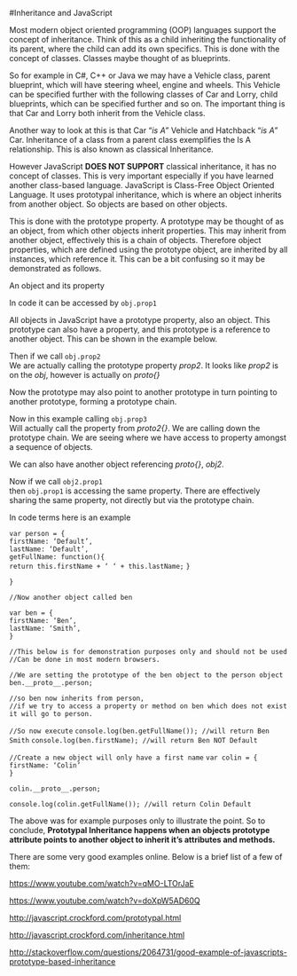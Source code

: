 #Inheritance and JavaScriptMost modern object oriented programming (OOP) languages support the concept of inheritance.  Think of this as a child inheriting the functionality of its parent, where the child can add its own specifics.  This is done with the concept of classes.  Classes maybe thought of as blueprints.    
So for example in C#, C++ or Java we may have a Vehicle class, parent blueprint, which will have steering wheel, engine and wheels.  This Vehicle can be specified further with the following classes of Car and Lorry, child blueprints, which can be specified further and so on.  The important thing is that Car and Lorry both inherit from the Vehicle class.  
Another way to look at this is that Car “_is A_” Vehicle and Hatchback “_is A_” Car.  Inheritance of a class from a parent class exemplifies the Is A relationship.  This is also known as classical Inheritance.However JavaScript **DOES NOT SUPPORT** classical inheritance, it has no concept of classes.  This is very important especially if you have learned another class-based language.  JavaScript is Class-Free Object Oriented Language.  It uses prototypal inheritance, which is where an object inherits from another object.  So objects are based on other objects. This is done with the prototype property.  A prototype may be thought of as an object, from which other objects inherit properties. This may inherit from another object, effectively this is a chain of objects. Therefore object properties, which are defined using the prototype object, are inherited by all instances, which reference it.  This can be a bit confusing so it may be demonstrated as follows.An object and its property 			In code it can be accessed by `obj.prop1`  All objects in JavaScript have a prototype property, also an object. This prototype can also have a property, and this prototype is a reference to another object. This can be shown in the example below.Then if we call `obj.prop2`  We are actually calling the prototype property _prop2_.  It looks like _prop2_ is on the _obj_, however is actually on _proto{}_Now the prototype may also point to another prototype in turn pointing to another prototype, forming a prototype chain.Now in this example calling `obj.prop3`  Will actually call the property from _proto2{}_.  We are calling down the prototype chain.  We are seeing where we have access to property amongst a sequence of objects.We can also have another object referencing _proto{}_, _obj2_.Now if we call `obj2.prop1`  
then `obj.prop1` is accessing the same property.  There are effectively sharing the same property, not directly but via the prototype chain.In code terms here is an example `var person = {`  		`firstName: ‘Default’,`  		`lastName: ‘Default’,`  		`getFullName: function(){`  			`return this.firstName + ‘ ‘ + this.lastName;`	`}`
	`}``//Now another object called ben``var ben = {`  	`firstName: ‘Ben’,`  	`lastName: ‘Smith’,`  `}``//This below is for demonstration purposes only and should not be used``//Can be done in most modern browsers.`  
`//We are setting the prototype of the ben object to the person object``ben.__proto__.person;``//so ben now inherits from person,`   
`//if we try to access a property or method on ben which does not exist it will go to person.``//So now execute``console.log(ben.getFullName()); //will return Ben Smith``console.log(ben.firstName); //will return Ben NOT Default``//Create a new object will only have a first name``var colin = {`  	`firstName: ‘Colin’  `  `}``colin.__proto__.person;``console.log(colin.getFullName()); //will return Colin Default`
The above was for example purposes only to illustrate the point.  So to conclude, **Prototypal Inheritance happens when an objects prototype attribute points to another object to inherit it’s attributes and methods.**There are some very good examples online. Below is a brief list of a few of them:
https://www.youtube.com/watch?v=qMO-LTOrJaE
https://www.youtube.com/watch?v=doXpW5AD60Q
http://javascript.crockford.com/prototypal.html
http://javascript.crockford.com/inheritance.html
http://stackoverflow.com/questions/2064731/good-example-of-javascripts-prototype-based-inheritance 